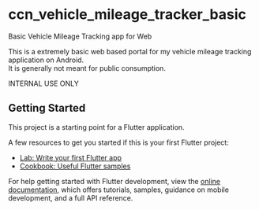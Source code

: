 # ccn_vehicle_mileage_tracker_basic

Basic Vehicle Mileage Tracking app for Web

This is a extremely basic web based portal for my vehicle mileage tracking application on Android.  
It is generally not meant for public consumption. 

INTERNAL USE ONLY

## Getting Started

This project is a starting point for a Flutter application.

A few resources to get you started if this is your first Flutter project:

- [Lab: Write your first Flutter app](https://docs.flutter.dev/get-started/codelab)
- [Cookbook: Useful Flutter samples](https://docs.flutter.dev/cookbook)

For help getting started with Flutter development, view the
[online documentation](https://docs.flutter.dev/), which offers tutorials,
samples, guidance on mobile development, and a full API reference.
